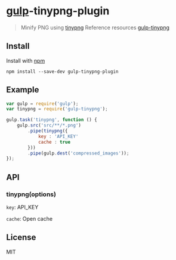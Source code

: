 # [gulp](https://github.com/ZhelinCheng/gulp-tinypng-plugin)-tinypng-plugin

> Minify PNG  using [tinypng](https://tinypng.com/)
> Reference resources [gulp-tinypng](https://github.com/creativeaura/gulp-tinypng)

## Install

Install with [npm](https://npmjs.org/package/gulp-tinypng-plugin)

```
npm install --save-dev gulp-tinypng-plugin
```


## Example

```js
var gulp = require('gulp');
var tinypng = require('gulp-tinypng');

gulp.task('tinypng', function () {
	gulp.src('src/**/*.png')
		.pipe(tinypng({
            key : 'API_KEY'
            cache : true
        }))
		.pipe(gulp.dest('compressed_images'));
});
```


## API

### tinypng(options)

`key`: API_KEY

`cache`: Open cache

## License

MIT
